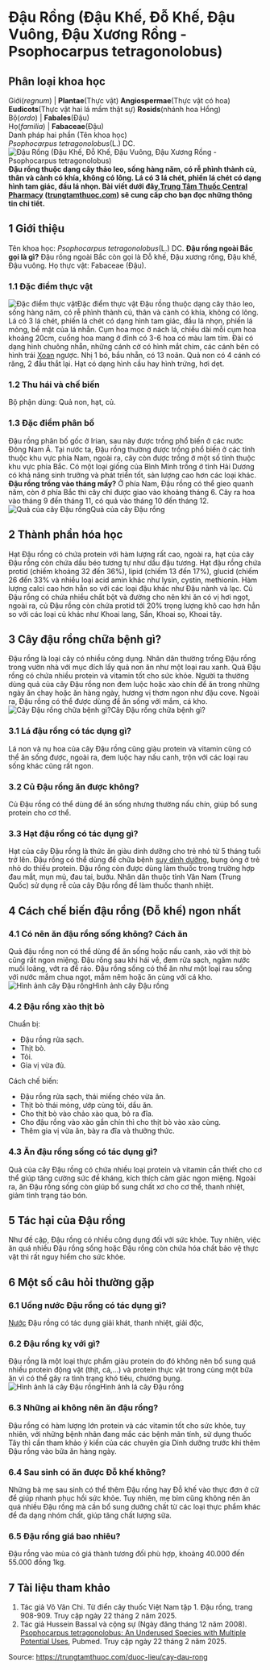# Đậu Rồng (Đậu Khế, Đỗ Khế, Đậu Vuông, Đậu Xương Rồng - Psophocarpus tetragonolobus)

Phân loại khoa học  
---  
Giới(_regnum_) |  **Plantae**(Thực vật) **Angiospermae**(Thực vật có hoa) **Eudicots**(Thực vật hai lá mầm thật sự) **Rosids**(nhánh hoa Hồng)  
Bộ(_ordo_) | **Fabales**(Đậu)  
Họ(_familia_) | **Fabaceae**(Đậu)  
Danh pháp hai phần (Tên khoa học)  
_Psophocarpus tetragonolobus_(L.) DC.  
![Đậu Rồng \(Đậu Khế, Đỗ Khế, Đậu Vuông, Đậu Xương Rồng - Psophocarpus tetragonolobus\)](https://trungtamthuoc.com/images/others/dau-rong-0-5777.jpg)
**Đậu rồng thuộc dạng cây thảo leo, sống hàng năm, có rễ phình thành củ, thân và cành có khía, không có lông. Lá có 3 lá chét, phiến lá chét có dạng hình tam giác, đầu lá nhọn. Bài viết dưới đây,[Trung Tâm Thuốc Central Pharmacy](https://trungtamthuoc.com/ "Trung Tâm Thuốc Central Pharmacy") ([trungtamthuoc.com](https://trungtamthuoc.com/ "trungtamthuoc.com")) sẽ cung cấp cho bạn đọc những thông tin chi tiết.**
##  1 Giới thiệu
Tên khoa học: _Psophocarpus tetragonolobus_(L.) DC.
**Đậu rồng ngoài Bắc gọi là gì?** Đậu rồng ngoài Bắc còn gọi là Đỗ khế, Đậu xương rồng, Đậu khế, Đậu vuông.
Họ thực vật: Fabaceae (Đậu).
### 1.1 Đặc điểm thực vật
![Đặc điểm thực vật](https://trungtamthuoc.com/images/item/dau-rong.jpg)Đặc điểm thực vật
Đậu rồng thuộc dạng cây thảo leo, sống hàng năm, có rễ phình thành củ, thân và cành có khía, không có lông.
Lá có 3 lá chét, phiến lá chét có dạng hình tam giác, đầu lá nhọn, phiến lá mỏng, bề mặt của lá nhẵn.
Cụm hoa mọc ở nách lá, chiều dài mỗi cụm hoa khoảng 20cm, cuống hoa mang ở đỉnh có 3-6 hoa có màu lam tím. Đài có dạng hình chuông nhẵn, những cánh cờ có hình mắt chim, các cánh bên có hình trái [Xoan](https://trungtamthuoc.com/duoc-lieu/cay-xoan "Xoan") ngược. Nhị 1 bó, bầu nhẵn, có 13 noãn.
Quả non có 4 cánh có răng, 2 đầu thắt lại.
Hạt có dạng hình cầu hay hình trứng, hơi dẹt.
### 1.2 Thu hái và chế biến
Bộ phận dùng: Quả non, hạt, củ.
### 1.3 Đặc điểm phân bố
Đậu rồng phân bố gốc ở Irian, sau này được trồng phổ biến ở các nước Đông Nam Á. Tại nước ta, Đậu rồng thường được trồng phổ biến ở các tỉnh thuộc khu vực phía Nam, ngoài ra, cây còn được trồng ở một số tỉnh thuộc khu vực phía Bắc. Có một loại giống của Bình Minh trồng ở tỉnh Hải Dương có khả năng sinh trưởng và phát triển tốt, sản lượng cao hơn các loại khác.
**Đậu rồng trồng vào tháng mấy?** Ở phía Nam, Đậu rồng có thể gieo quanh năm, còn ở phía Bắc thì cây chỉ được giao vào khoảng tháng 6. Cây ra hoa vào tháng 9 đến tháng 11, có quả vào tháng 10 đến tháng 12.
![Quả của cây Đậu rồng](https://trungtamthuoc.com/images/item/dau-rong-1.jpg)Quả của cây Đậu rồng
##  2 Thành phần hóa học
Hạt Đậu rồng có chứa protein với hàm lượng rất cao, ngoài ra, hạt của cây Đậu rồng còn chứa dầu béo tương tự như dầu đậu tương. Hạt đậu rồng chứa protid (chiếm khoảng 32 đến 36%), lipid (chiếm 13 đến 17%), glucid (chiếm 26 đến 33% và nhiều loại acid amin khác như lysin, cystin, methionin. Hàm lượng calci cao hơn hẳn so với các loại đậu khác như Đậu nành và lạc.
Củ Đậu rồng có chứa nhiều chất bột và đường cho nên khi ăn có vị hơi ngọt, ngoài ra, củ Đậu rồng còn chứa protid tới 20% trọng lượng khô cao hơn hẳn so với các loại củ khác như Khoai lang, Sắn, Khoai sọ, Khoai tây.
##  3 Cây đậu rồng chữa bệnh gì?
Đậu rồng là loại cây có nhiều công dụng. Nhân dân thường trồng Đậu rồng trong vườn nhà với mục đích lấy quả non ăn như một loại rau xanh. Quả Đậu rồng có chứa nhiều protein và vitamin tốt cho sức khỏe.
Người ta thường dùng quả của cây Đậu rồng non đem luộc hoặc xào chín để ăn trong những ngày ăn chay hoặc ăn hàng ngày, hương vị thơm ngon như đậu cove. Ngoài ra, Đậu rồng có thể được dùng để ăn sống với mắm, cá kho.
![Cây Đậu rồng chữa bệnh gì?](https://trungtamthuoc.com/images/item/dau-rong-2.jpg)Cây Đậu rồng chữa bệnh gì?
### 3.1 Lá đậu rồng có tác dụng gì?
Lá non và nụ hoa của cây Đậu rồng cũng giàu protein và vitamin cũng có thể ăn sống được, ngoài ra, đem luộc hay nấu canh, trộn với các loại rau sống khác cũng rất ngon.
### 3.2 Củ Đậu rồng ăn được không?
Củ Đậu rồng có thể dùng để ăn sống nhưng thường nấu chín, giúp bổ sung protein cho cơ thể.
### 3.3 Hạt đậu rồng có tác dụng gì?
Hạt của cây Đậu rồng là thức ăn giàu dinh dưỡng cho trẻ nhỏ từ 5 tháng tuổi trở lên. Đậu rồng có thể dùng để chữa bệnh [suy dinh dưỡng](https://trungtamthuoc.com/bai-viet/suy-dinh-duong-tre-em "suy dinh dưỡng"), bụng ỏng ở trẻ nhỏ do thiếu protein. Đậu rồng còn được dùng làm thuốc trong trường hợp đau mắt, mụn mủ, đau tai, bướu.
Nhân dân thuộc tỉnh Vân Nam (Trung Quốc) sử dụng rễ của cây Đậu rồng để làm thuốc thanh nhiệt.
##  4 Cách chế biến đậu rồng (Đỗ khế) ngon nhất
### 4.1 Có nên ăn đậu rồng sống không? Cách ăn
Quả đậu rồng non có thể dùng để ăn sống hoặc nấu canh, xào với thịt bò cũng rất ngon miệng.
Đậu rồng sau khi hái về, đem rửa sạch, ngâm nước muối loãng, vớt ra để ráo. Đậu rồng sống có thể ăn như một loại rau sống với nước mắm chua ngọt, mắm nêm hoặc ăn cùng với cá kho.
![Hình ảnh cây Đậu rồng](https://trungtamthuoc.com/images/item/dau-rong-3.jpg)Hình ảnh cây Đậu rồng
### 4.2 Đậu rồng xào thịt bò
Chuẩn bị:
  * Đậu rồng rửa sạch.
  * Thịt bò.
  * Tỏi.
  * Gia vị vừa đủ.


Cách chế biến:
  * Đậu rồng rửa sạch, thái miếng chéo vừa ăn.
  * Thịt bò thái mỏng, ướp cùng tỏi, dầu ăn.
  * Cho thịt bò vào chảo xào qua, bỏ ra đĩa.
  * Cho đậu rồng vào xào gần chín thì cho thịt bò vào xào cùng.
  * Thêm gia vị vừa ăn, bày ra đĩa và thưởng thức.


### 4.3 Ăn đậu rồng sống có tác dụng gì?
Quả của cây Đậu rồng có chứa nhiều loại protein và vitamin cần thiết cho cơ thể giúp tăng cường sức đề kháng, kích thích cảm giác ngon miệng. Ngoài ra, ăn Đậu rồng sống còn giúp bổ sung chất xơ cho cơ thể, thanh nhiệt, giảm tình trạng táo bón.
##  5 Tác hại của Đậu rồng
Như đề cập, Đậu rồng có nhiều công dụng đối với sức khỏe. Tuy nhiên, việc ăn quá nhiều Đậu rồng sống hoặc Đậu rồng còn chứa hóa chất bảo vệ thực vật thì rất nguy hiểm cho sức khỏe.
##  6 Một số câu hỏi thường gặp
### 6.1 Uống nước Đậu rồng có tác dụng gì?
[Nước](https://trungtamthuoc.com/hoat-chat/nuoc "Nước") Đậu rồng có tác dụng giải khát, thanh nhiệt, giải độc,
### 6.2 Đậu rồng kỵ với gì?
Đậu rồng là một loại thực phẩm giàu protein do đó không nên bổ sung quá nhiều protein động vật (thịt, cá,...) và protein thực vật trong cùng một bữa ăn vì có thể gây ra tình trạng khó tiêu, chướng bụng.
![Hình ảnh lá cây Đậu rồng](https://trungtamthuoc.com/images/item/dau-rong-4.jpg)Hình ảnh lá cây Đậu rồng
### 6.3 Những ai không nên ăn đậu rồng?
Đậu rồng có hàm lượng lớn protein và các vitamin tốt cho sức khỏe, tuy nhiên, với những bệnh nhân đang mắc các bệnh mãn tính, sử dụng thuốc Tây thì cần tham khảo ý kiến của các chuyên gia Dinh dưỡng trước khi thêm Đậu rồng vào bữa ăn hàng ngày.
### 6.4 Sau sinh có ăn được Đỗ khế không?
Những bà mẹ sau sinh có thể thêm Đậu rồng hay Đỗ khế vào thực đơn ở cữ để giúp nhanh phục hồi sức khỏe. Tuy nhiên, mẹ bỉm cũng không nên ăn quá nhiều Đậu rồng mà cần bổ sung dưỡng chất từ các loại thực phẩm khác để đa dạng nhóm chất, giúp tăng chất lượng sữa.
### 6.5 Đậu rồng giá bao nhiêu?
Đậu rồng vào mùa có giá thành tương đối phù hợp, khoảng 40.000 đến 55.000 đồng 1kg.
##  7 Tài liệu tham khảo
  1. Tác giả Võ Văn Chi. Từ điển cây thuốc Việt Nam tập 1. Đậu rồng, trang 908-909. Truy cập ngày 22 tháng 2 năm 2025.
  2. Tác giả Hussein Bassal và cộng sự (Ngày đăng tháng 12 năm 2008). [Psophocarpus tetragonolobus: An Underused Species with Multiple Potential Uses](https://pmc.ncbi.nlm.nih.gov/articles/PMC7762608/), Pubmed. Truy cập ngày 22 tháng 2 năm 2025.




Source: https://trungtamthuoc.com/duoc-lieu/cay-dau-rong